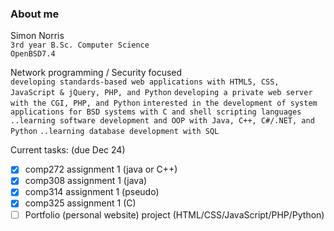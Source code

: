 ### About me
  Simon Norris  
  `3rd year B.Sc. Computer Science`  
  `OpenBSD7.4`  

Network programming / Security focused  
`developing standards-based web applications with HTML5, CSS, JavaScript & jQuery, PHP, and Python`
`developing a private web server with the CGI, PHP, and Python`
`interested in the development of system applications for BSD systems with C and shell scripting languages`      
`..learning software development and OOP with Java, C++, C#/.NET, and Python`
`..learning database development with SQL`  

Current tasks: (due Dec 24)  
- [x] comp272 assignment 1 (java or C++)
- [x] comp308 assignment 1 (java)
- [x] comp314 assignment 1 (pseudo)
- [x] comp325 assignment 1 (C)
- [ ] Portfolio (personal website) project (HTML/CSS/JavaScript/PHP/Python)
<!--
**Ibenksy/Ibenksy** is a ✨ _special_ ✨ repository because its `README.md` (this file) appears on your GitHub profile.

Here are some ideas to get you started:

- 🔭 I’m currently working on ...
- 🌱 I’m currently learning ...
- 👯 I’m looking to collaborate on ...
- 🤔 I’m looking for help with ...
- 💬 Ask me about ...
- 📫 How to reach me: ...
- 😄 Pronouns: ...
- ⚡ Fun fact: ...
-->
